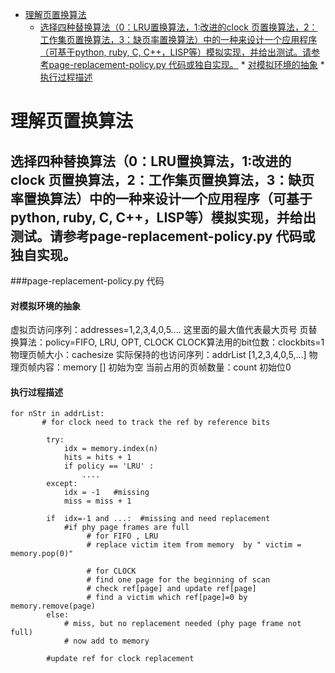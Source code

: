 
* [理解页置换算法](#理解页置换算法)
	* [选择四种替换算法（0：LRU置换算法，1:改进的clock 页置换算法，2：工作集页置换算法，3：缺页率置换算法）中的一种来设计一个应用程序（可基于python, ruby, C, C++，LISP等）模拟实现，并给出测试。请参考page-replacement-policy.py 代码或独自实现。](#选择四种替换算法0lru置换算法1改进的clock-页置换算法2工作集页置换算法3缺页率置换算法中的一种来设计一个应用程序可基于python-ruby-c-clisp等模拟实现并给出测试请参考page-replacement-policypy-代码或独自实现)
			* [对模拟环境的抽象](#对模拟环境的抽象)
			* [执行过程描述](#执行过程描述)

# 理解页置换算法
## 选择四种替换算法（0：LRU置换算法，1:改进的clock 页置换算法，2：工作集页置换算法，3：缺页率置换算法）中的一种来设计一个应用程序（可基于python, ruby, C, C++，LISP等）模拟实现，并给出测试。请参考page-replacement-policy.py 代码或独自实现。

###page-replacement-policy.py 代码

#### 对模拟环境的抽象

虚拟页访问序列：addresses=1,2,3,4,0,5....    这里面的最大值代表最大页号
页替换算法：policy=FIFO, LRU, OPT, CLOCK
CLOCK算法用的bit位数：clockbits=1
物理页帧大小：cachesize
实际保持的也访问序列：addrList [1,2,3,4,0,5,...]
物理页帧内容：memory [] 初始为空
当前占用的页帧数量：count  初始位0

#### 执行过程描述


```
for nStr in addrList:
       # for clock need to track the ref by reference bits
 
    	try:
			idx = memory.index(n)
			hits = hits + 1
			if policy == 'LRU' :
			    ....
		except:
	        idx = -1   #missing
            miss = miss + 1	
         
        if  idx=-1 and ...:  #missing and need replacement
         	#if phy page frames are full
         	     # for FIFO , LRU
              	 # replace victim item from memory  by " victim = memory.pop(0)" 
               
                 # for CLOCK
                 # find one page for the beginning of scan
                 # check ref[page] and update ref[page] 	 
                 # find a victim which ref[page]=0 by  memory.remove(page)
        else:
            # miss, but no replacement needed (phy page frame not full)
            # now add to memory         
            
        #update ref for clock replacement
```       
